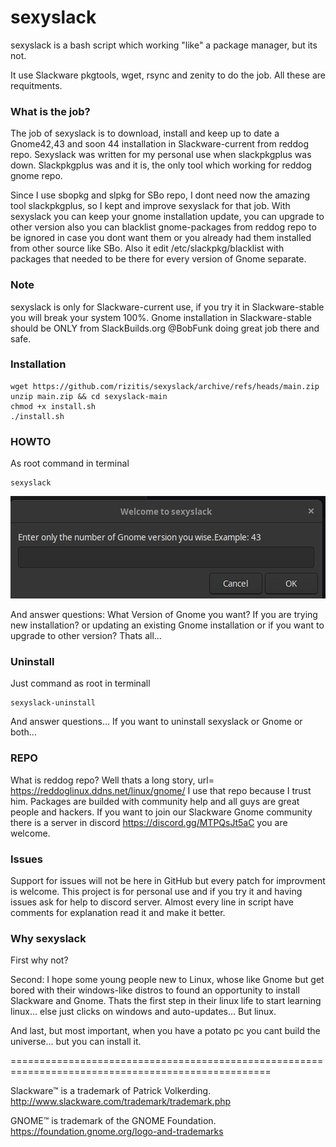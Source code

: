 # sexyslack
sexyslack is a bash script which working "like" a package manager, but its not.

It use Slackware pkgtools, wget, rsync and zenity to do the job. All these are requitments.
### What is the job? 
The job of sexyslack is to download, install and keep up to date a Gnome42,43 and soon 44 installation in Slackware-current from reddog repo.
Sexyslack was written for my personal use when slackpkgplus was down. Slackpkgplus was and it is, the only tool which working for reddog gnome repo.

Since I use sbopkg and slpkg for SBo repo, I dont need now the amazing tool slackpkgplus, so I kept and improve sexyslack for that job.
With sexyslack you can keep your gnome installation update, you can upgrade to other version also you can blacklist gnome-packages from reddog repo 
to be ignored in case you dont want them or you already had them installed from other source like SBo. 
Also it edit /etc/slackpkg/blacklist with packages that needed to be there for every version of Gnome separate. 
### Note 
sexyslack is only for Slackware-current use, if you try it in Slackware-stable you will break your system 100%.
Gnome installation in Slackware-stable should be ONLY from SlackBuilds.org @BobFunk doing great job there and safe.  

### Installation
```
wget https://github.com/rizitis/sexyslack/archive/refs/heads/main.zip
unzip main.zip && cd sexyslack-main
chmod +x install.sh
./install.sh
```

### HOWTO
As root command in terminal
```
sexyslack
```
![sexyslack](https://github.com/rizitis/sexyslack/raw/main/sexyslack.png)

And answer questions:
What Version of Gnome you want?
If you are trying new installation? or updating an existing Gnome installation or if you want to upgrade to other version?
Thats all... 

### Uninstall
Just command as root in terminall 
```
sexyslack-uninstall
```
And answer questions...
If you want to uninstall sexyslack or Gnome or both...

### REPO
What is reddog repo?
Well thats a long story, url= https://reddoglinux.ddns.net/linux/gnome/
I use that repo because I trust him. Packages are builded with community help and all guys are great people and hackers.
If you want to join our Slackware Gnome community there is a server in discord https://discord.gg/MTPQsJt5aC you are welcome. 

### Issues
Support for issues will not be here in GitHub but every patch for improvment is welcome.
This project is for personal use and if you try it and having issues ask for help to discord server.
Almost every line in script have comments for explanation read it and make it better. 

### Why sexyslack
First why not? 

Second: I hope some young people new to Linux, whose like Gnome but get bored with their windows-like distros to found an opportunity
to install Slackware and Gnome. Thats the first step in their linux life to start learning linux... else just clicks on windows and auto-updates...
But linux.

And last, but most important, when you have a potato pc you cant build the universe... but you can install it.

===================================================================================================

Slackware™ is a trademark of Patrick Volkerding. http://www.slackware.com/trademark/trademark.php

GNOME™ is trademark of the GNOME Foundation. https://foundation.gnome.org/logo-and-trademarks
